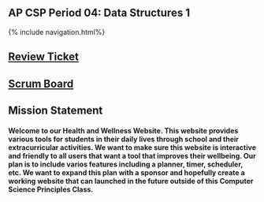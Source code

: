 ## AP CSP Period 04: Data Structures 1


{% include navigation.html%}


## [Review Ticket](https://github.com/willcyber/tri3/issues/20#issue-1172813799)
## [Scrum Board](https://github.com/willcyber/tri3/projects/1)
## Mission Statement
#### Welcome to our Health and Wellness Website. This website provides various tools for students in their daily lives through school and their extracurricular activities. We want to make sure this website is interactive and friendly to all users that want a tool that improves their wellbeing. Our plan is to include varios features including a planner, timer, scheduler, etc. We want to expand this plan with a sponsor and hopefully create a working website that can launched in the future outside of this Computer Science Principles Class.
